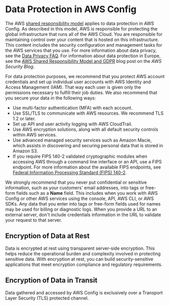 # Data Protection in AWS Config<a name="data-protection"></a>

The AWS [shared responsibility model](http://aws.amazon.com/compliance/shared-responsibility-model/) applies to data protection in AWS Config\. As described in this model, AWS is responsible for protecting the global infrastructure that runs all of the AWS Cloud\. You are responsible for maintaining control over your content that is hosted on this infrastructure\. This content includes the security configuration and management tasks for the AWS services that you use\. For more information about data privacy, see the [Data Privacy FAQ](http://aws.amazon.com/compliance/data-privacy-faq)\. For information about data protection in Europe, see the [AWS Shared Responsibility Model and GDPR](http://aws.amazon.com/blogs/security/the-aws-shared-responsibility-model-and-gdpr/) blog post on the *AWS Security Blog*\.

For data protection purposes, we recommend that you protect AWS account credentials and set up individual user accounts with AWS Identity and Access Management \(IAM\)\. That way each user is given only the permissions necessary to fulfill their job duties\. We also recommend that you secure your data in the following ways:
+ Use multi\-factor authentication \(MFA\) with each account\.
+ Use SSL/TLS to communicate with AWS resources\. We recommend TLS 1\.2 or later\.
+ Set up API and user activity logging with AWS CloudTrail\.
+ Use AWS encryption solutions, along with all default security controls within AWS services\.
+ Use advanced managed security services such as Amazon Macie, which assists in discovering and securing personal data that is stored in Amazon S3\.
+ If you require FIPS 140\-2 validated cryptographic modules when accessing AWS through a command line interface or an API, use a FIPS endpoint\. For more information about the available FIPS endpoints, see [Federal Information Processing Standard \(FIPS\) 140\-2](http://aws.amazon.com/compliance/fips/)\.

We strongly recommend that you never put confidential or sensitive information, such as your customers' email addresses, into tags or free\-form fields such as a **Name** field\. This includes when you work with AWS Config or other AWS services using the console, API, AWS CLI, or AWS SDKs\. Any data that you enter into tags or free\-form fields used for names may be used for billing or diagnostic logs\. When you provide a URL to an external server, don't include credentials information in the URL to validate your request to that server\.

## Encryption of Data at Rest<a name="data-protection-encryption-at-rest"></a>

Data is encrypted at rest using transparent server\-side encryption\. This helps reduce the operational burden and complexity involved in protecting sensitive data\. With encryption at rest, you can build security\-sensitive applications that meet encryption compliance and regulatory requirements\.

## Encryption of Data in Transit<a name="data-protection-encryption-in-transit"></a>

Data gathered and accessed by AWS Config is exclusively over a Transport Layer Security \(TLS\) protected channel\.